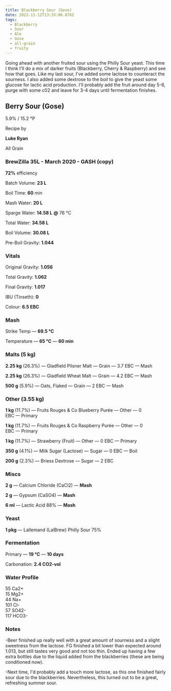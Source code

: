 ```yaml
---
title: Blackberry Sour (Gose)
date: 2022-11-12T13:33:06.876Z
tags: 
  - Blackberry 
  - Sour 
  - Ale 
  - Gose 
  - all-grain 
  - fruity
---
```

Going ahead with another fruited sour using the Philly Sour yeast. This time I think I'll do a mix of darker fruits (Blackberry, Cherry & Raspberry) and see how that goes. Like my last sour, I've added some lactose to counteract the sourness. I also added some dextrose to the boil to give the yeast some glucose for lactic acid production. I'll probably add the fruit around day 5-6, purge with some c02 and leave for 3-4 days until fermentation finishes.

<!--StartFragment-->

## **Berry Sour (Gose)**

5.9% / 15.2 °P

Recipe by

**Luke Ryan**

All Grain

### **BrewZilla 35L - March 2020 - GASH (copy)**

**72%** efficiency

Batch Volume: **23 L**

Boil Time: **60** min

Mash Water: **20 L**

Sparge Water: **14.58 L** **@** 76 °C

Total Water: **34.58 L**

Boil Volume: **30.08 L**

Pre-Boil Gravity: **1.044**

### Vitals

Original Gravity: **1.056**

Total Gravity: **1.062**

Final Gravity: **1.017**

IBU (Tinseth): **0**

Colour: **6.5 EBC** 

### Mash

Strike Temp — **69.5 °C**

Temperature — **65 °C** — **60 min**

### Malts **(5 kg)**

**2.25 kg** (26.3%) — Gladfield Pilsner Malt — Grain — 3.7 EBC — Mash

**2.25 kg** (26.3%) — Gladfield Wheat Malt — Grain — 4.2 EBC — Mash

**500 g** (5.9%) — Oats, Flaked — Grain — 2 EBC — Mash

### Other **(3.55 kg)**

**1 kg** (11.7%) — Fruits Rouges & Co Blueberry Purée — Other — 0 EBC — Primary

**1 kg** (11.7%) — Fruits Rouges & Co Raspberry Purée — Other — 0 EBC — Primary

**1 kg** (11.7%) — Strawberry (Fruit) — Other — 0 EBC — Primary

**350 g** (4.1%) — Milk Sugar (Lactose) — Sugar — 0 EBC — Boil

**200 g** (2.3%) — Briess Dextrose — Sugar — 2 EBC

### Miscs

**2 g** — Calcium Chloride (CaCl2) — **Mash**

**2 g** — Gypsum (CaSO4) — **Mash**

**6 ml** — Lactic Acid 88% — **Mash**

### Yeast

**1 pkg** — Lallemand (LalBrew) Philly Sour 75%

### Fermentation

Primary — **19 °C** — **10 days**

Carbonation: **2.4 CO2-vol**

### Water Profile

55 Ca2+\
15 Mg2+\
44 Na+\
101 Cl-\
57 SO42-\
117 HCO3- 

<!--EndFragment-->

### N﻿otes

\-﻿Beer finished up really well with a great amount of sourness and a slight sweetness from the lactose. FG finished a bit lower than expected around 1.013, but still tastes very good and not too thin. Ended up having a few extra bottles due to the liquid added from the blackberries (these are being conditioned now).

-Next time, I'd probably add a touch more lactose, as this one finished fairly sour due to the blackberries. Nevertheless, this turned out to be a great, refreshing summer sour.